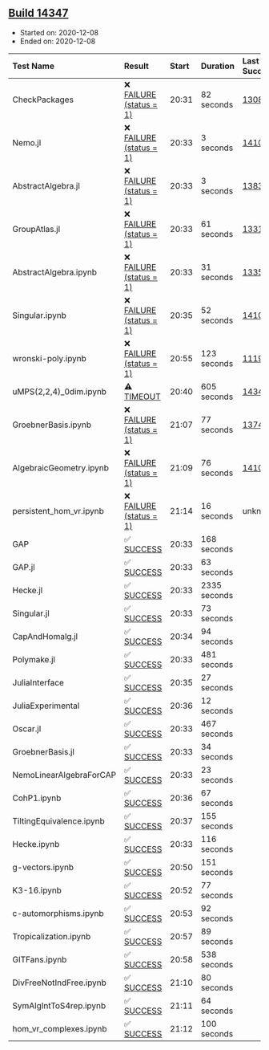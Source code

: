 ## [Build 14347](https://oscarci.mathematik.uni-kl.de/job/oscar/14347/)

* Started on: 2020-12-08
* Ended on: 2020-12-08

| Test Name    | Result | Start | Duration | Last Success | First Failure |
|:-------------|:-------|:------|:---------|:-------------|:--------------|
| CheckPackages | ❌ [FAILURE (status = 1)](https://oscarci.mathematik.uni-kl.de/job/oscar/14347/artifact/logs/build-14347/CheckPackages.log) | 20:31 | 82 seconds | [13085](https://oscarci.mathematik.uni-kl.de/job/oscar/13085/) | [13086](https://oscarci.mathematik.uni-kl.de/job/oscar/13086/) |
| Nemo.jl | ❌ [FAILURE (status = 1)](https://oscarci.mathematik.uni-kl.de/job/oscar/14347/artifact/logs/build-14347/Nemo.jl.log) | 20:33 | 3 seconds | [14101](https://oscarci.mathematik.uni-kl.de/job/oscar/14101/) | [14102](https://oscarci.mathematik.uni-kl.de/job/oscar/14102/) |
| AbstractAlgebra.jl | ❌ [FAILURE (status = 1)](https://oscarci.mathematik.uni-kl.de/job/oscar/14347/artifact/logs/build-14347/AbstractAlgebra.jl.log) | 20:33 | 3 seconds | [13837](https://oscarci.mathematik.uni-kl.de/job/oscar/13837/) | [13838](https://oscarci.mathematik.uni-kl.de/job/oscar/13838/) |
| GroupAtlas.jl | ❌ [FAILURE (status = 1)](https://oscarci.mathematik.uni-kl.de/job/oscar/14347/artifact/logs/build-14347/GroupAtlas.jl.log) | 20:33 | 61 seconds | [13311](https://oscarci.mathematik.uni-kl.de/job/oscar/13311/) | [13312](https://oscarci.mathematik.uni-kl.de/job/oscar/13312/) |
| AbstractAlgebra.ipynb | ❌ [FAILURE (status = 1)](https://oscarci.mathematik.uni-kl.de/job/oscar/14347/artifact/logs/build-14347/AbstractAlgebra.ipynb.log) | 20:33 | 31 seconds | [13355](https://oscarci.mathematik.uni-kl.de/job/oscar/13355/) | [13356](https://oscarci.mathematik.uni-kl.de/job/oscar/13356/) |
| Singular.ipynb | ❌ [FAILURE (status = 1)](https://oscarci.mathematik.uni-kl.de/job/oscar/14347/artifact/logs/build-14347/Singular.ipynb.log) | 20:35 | 52 seconds | [14101](https://oscarci.mathematik.uni-kl.de/job/oscar/14101/) | [14102](https://oscarci.mathematik.uni-kl.de/job/oscar/14102/) |
| wronski-poly.ipynb | ❌ [FAILURE (status = 1)](https://oscarci.mathematik.uni-kl.de/job/oscar/14347/artifact/logs/build-14347/wronski-poly.ipynb.log) | 20:55 | 123 seconds | [11192](https://oscarci.mathematik.uni-kl.de/job/oscar/11192/) | [11193](https://oscarci.mathematik.uni-kl.de/job/oscar/11193/) |
| uMPS(2,2,4)_0dim.ipynb | ⚠ [TIMEOUT](https://oscarci.mathematik.uni-kl.de/job/oscar/14347/artifact/logs/build-14347/uMPS-2-2-4-_0dim.ipynb.log) | 20:40 | 605 seconds | [14345](https://oscarci.mathematik.uni-kl.de/job/oscar/14345/) | [14346](https://oscarci.mathematik.uni-kl.de/job/oscar/14346/) |
| GroebnerBasis.ipynb | ❌ [FAILURE (status = 1)](https://oscarci.mathematik.uni-kl.de/job/oscar/14347/artifact/logs/build-14347/GroebnerBasis.ipynb.log) | 21:07 | 77 seconds | [13748](https://oscarci.mathematik.uni-kl.de/job/oscar/13748/) | [13749](https://oscarci.mathematik.uni-kl.de/job/oscar/13749/) |
| AlgebraicGeometry.ipynb | ❌ [FAILURE (status = 1)](https://oscarci.mathematik.uni-kl.de/job/oscar/14347/artifact/logs/build-14347/AlgebraicGeometry.ipynb.log) | 21:09 | 76 seconds | [14101](https://oscarci.mathematik.uni-kl.de/job/oscar/14101/) | [14102](https://oscarci.mathematik.uni-kl.de/job/oscar/14102/) |
| persistent_hom_vr.ipynb | ❌ [FAILURE (status = 1)](https://oscarci.mathematik.uni-kl.de/job/oscar/14347/artifact/logs/build-14347/persistent_hom_vr.ipynb.log) | 21:14 | 16 seconds | unknown | unknown |
| GAP | ✅ [SUCCESS](https://oscarci.mathematik.uni-kl.de/job/oscar/14347/artifact/logs/build-14347/GAP.log) | 20:33 | 168 seconds |  |  |
| GAP.jl | ✅ [SUCCESS](https://oscarci.mathematik.uni-kl.de/job/oscar/14347/artifact/logs/build-14347/GAP.jl.log) | 20:33 | 63 seconds |  |  |
| Hecke.jl | ✅ [SUCCESS](https://oscarci.mathematik.uni-kl.de/job/oscar/14347/artifact/logs/build-14347/Hecke.jl.log) | 20:33 | 2335 seconds |  |  |
| Singular.jl | ✅ [SUCCESS](https://oscarci.mathematik.uni-kl.de/job/oscar/14347/artifact/logs/build-14347/Singular.jl.log) | 20:33 | 73 seconds |  |  |
| CapAndHomalg.jl | ✅ [SUCCESS](https://oscarci.mathematik.uni-kl.de/job/oscar/14347/artifact/logs/build-14347/CapAndHomalg.jl.log) | 20:34 | 94 seconds |  |  |
| Polymake.jl | ✅ [SUCCESS](https://oscarci.mathematik.uni-kl.de/job/oscar/14347/artifact/logs/build-14347/Polymake.jl.log) | 20:33 | 481 seconds |  |  |
| JuliaInterface | ✅ [SUCCESS](https://oscarci.mathematik.uni-kl.de/job/oscar/14347/artifact/logs/build-14347/JuliaInterface.log) | 20:35 | 27 seconds |  |  |
| JuliaExperimental | ✅ [SUCCESS](https://oscarci.mathematik.uni-kl.de/job/oscar/14347/artifact/logs/build-14347/JuliaExperimental.log) | 20:36 | 12 seconds |  |  |
| Oscar.jl | ✅ [SUCCESS](https://oscarci.mathematik.uni-kl.de/job/oscar/14347/artifact/logs/build-14347/Oscar.jl.log) | 20:33 | 467 seconds |  |  |
| GroebnerBasis.jl | ✅ [SUCCESS](https://oscarci.mathematik.uni-kl.de/job/oscar/14347/artifact/logs/build-14347/GroebnerBasis.jl.log) | 20:33 | 34 seconds |  |  |
| NemoLinearAlgebraForCAP | ✅ [SUCCESS](https://oscarci.mathematik.uni-kl.de/job/oscar/14347/artifact/logs/build-14347/NemoLinearAlgebraForCAP.log) | 20:33 | 23 seconds |  |  |
| CohP1.ipynb | ✅ [SUCCESS](https://oscarci.mathematik.uni-kl.de/job/oscar/14347/artifact/logs/build-14347/CohP1.ipynb.log) | 20:36 | 67 seconds |  |  |
| TiltingEquivalence.ipynb | ✅ [SUCCESS](https://oscarci.mathematik.uni-kl.de/job/oscar/14347/artifact/logs/build-14347/TiltingEquivalence.ipynb.log) | 20:37 | 155 seconds |  |  |
| Hecke.ipynb | ✅ [SUCCESS](https://oscarci.mathematik.uni-kl.de/job/oscar/14347/artifact/logs/build-14347/Hecke.ipynb.log) | 20:33 | 116 seconds |  |  |
| g-vectors.ipynb | ✅ [SUCCESS](https://oscarci.mathematik.uni-kl.de/job/oscar/14347/artifact/logs/build-14347/g-vectors.ipynb.log) | 20:50 | 151 seconds |  |  |
| K3-16.ipynb | ✅ [SUCCESS](https://oscarci.mathematik.uni-kl.de/job/oscar/14347/artifact/logs/build-14347/K3-16.ipynb.log) | 20:52 | 77 seconds |  |  |
| c-automorphisms.ipynb | ✅ [SUCCESS](https://oscarci.mathematik.uni-kl.de/job/oscar/14347/artifact/logs/build-14347/c-automorphisms.ipynb.log) | 20:53 | 92 seconds |  |  |
| Tropicalization.ipynb | ✅ [SUCCESS](https://oscarci.mathematik.uni-kl.de/job/oscar/14347/artifact/logs/build-14347/Tropicalization.ipynb.log) | 20:57 | 89 seconds |  |  |
| GITFans.ipynb | ✅ [SUCCESS](https://oscarci.mathematik.uni-kl.de/job/oscar/14347/artifact/logs/build-14347/GITFans.ipynb.log) | 20:58 | 538 seconds |  |  |
| DivFreeNotIndFree.ipynb | ✅ [SUCCESS](https://oscarci.mathematik.uni-kl.de/job/oscar/14347/artifact/logs/build-14347/DivFreeNotIndFree.ipynb.log) | 21:10 | 80 seconds |  |  |
| SymAlgIntToS4rep.ipynb | ✅ [SUCCESS](https://oscarci.mathematik.uni-kl.de/job/oscar/14347/artifact/logs/build-14347/SymAlgIntToS4rep.ipynb.log) | 21:11 | 64 seconds |  |  |
| hom_vr_complexes.ipynb | ✅ [SUCCESS](https://oscarci.mathematik.uni-kl.de/job/oscar/14347/artifact/logs/build-14347/hom_vr_complexes.ipynb.log) | 21:12 | 100 seconds |  |  |
